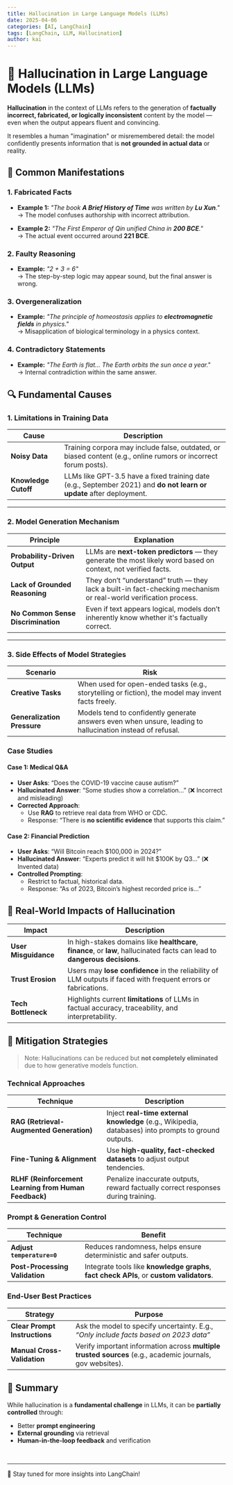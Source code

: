 ```yaml
---
title: Hallucination in Large Language Models (LLMs)
date: 2025-04-06
categories: [AI, LangChain]
tags: [LangChain, LLM, Hallucination]
author: kai
---
```



# 🚀 Hallucination in Large Language Models (LLMs)
**Hallucination** in the context of LLMs refers to the generation of **factually incorrect, fabricated, or logically inconsistent** content by the model — even when the output appears fluent and convincing.

It resembles a human "imagination" or misremembered detail: the model confidently presents information that is **not grounded in actual data** or reality.


## 🚨 Common Manifestations

### 1. Fabricated Facts

- **Example 1:**  *"The book **A Brief History of Time** was written by **Lu Xun**."*  
  → The model confuses authorship with incorrect attribution.

- **Example 2:**  *"The First Emperor of Qin unified China in **200 BCE**."*  
  → The actual event occurred around **221 BCE**.

### 2. Faulty Reasoning

- **Example:**  *"2 + 3 = 6"*  
  → The step-by-step logic may appear sound, but the final answer is wrong.

### 3. Overgeneralization

- **Example:**  *"The principle of homeostasis applies to **electromagnetic fields** in physics."*  
  → Misapplication of biological terminology in a physics context.

### 4. Contradictory Statements

- **Example:**  *"The Earth is flat... The Earth orbits the sun once a year."*  
  → Internal contradiction within the same answer.



## 🔍 Fundamental Causes

### 1. Limitations in Training Data

| Cause             | Description |
|------------------|-------------|
| **Noisy Data**    | Training corpora may include false, outdated, or biased content (e.g., online rumors or incorrect forum posts). |
| **Knowledge Cutoff** | LLMs like GPT-3.5 have a fixed training date (e.g., September 2021) and **do not learn or update** after deployment. |

---

### 2. Model Generation Mechanism

| Principle            | Explanation |
|----------------------|-------------|
| **Probability-Driven Output** | LLMs are **next-token predictors** — they generate the most likely word based on context, not verified facts. |
| **Lack of Grounded Reasoning** | They don’t “understand” truth — they lack a built-in fact-checking mechanism or real-world verification process. |
| **No Common Sense Discrimination** | Even if text appears logical, models don’t inherently know whether it's factually correct. |

---

### 3. Side Effects of Model Strategies

| Scenario            | Risk |
|---------------------|------|
| **Creative Tasks**   | When used for open-ended tasks (e.g., storytelling or fiction), the model may invent facts freely. |
| **Generalization Pressure** | Models tend to confidently generate answers even when unsure, leading to hallucination instead of refusal. |


### Case Studies

#### Case 1: Medical Q&A

- **User Asks**: “Does the COVID-19 vaccine cause autism?”
- **Hallucinated Answer**: “Some studies show a correlation...” (❌ Incorrect and misleading)
- **Corrected Approach**:
  - Use **RAG** to retrieve real data from WHO or CDC.
  - Response: “There is **no scientific evidence** that supports this claim.”


#### Case 2: Financial Prediction

- **User Asks**: “Will Bitcoin reach $100,000 in 2024?”
- **Hallucinated Answer**: “Experts predict it will hit $100K by Q3...” (❌ Invented data)
- **Controlled Prompting**:
  - Restrict to factual, historical data.
  - Response: “As of 2023, Bitcoin’s highest recorded price is...”


## 🚨 Real-World Impacts of Hallucination

| Impact               | Description |
|----------------------|-------------|
| **User Misguidance** | In high-stakes domains like **healthcare**, **finance**, or **law**, hallucinated facts can lead to **dangerous decisions**. |
| **Trust Erosion**    | Users may **lose confidence** in the reliability of LLM outputs if faced with frequent errors or fabrications. |
| **Tech Bottleneck**  | Highlights current **limitations** of LLMs in factual accuracy, traceability, and interpretability. |



## 🧯 Mitigation Strategies

> Note: Hallucinations can be reduced but **not completely eliminated** due to how generative models function.

### Technical Approaches

| Technique                 | Description |
|--------------------------|-------------|
| **RAG (Retrieval-Augmented Generation)** | Inject **real-time external knowledge** (e.g., Wikipedia, databases) into prompts to ground outputs. |
| **Fine-Tuning & Alignment**              | Use **high-quality, fact-checked datasets** to adjust output tendencies. |
| **RLHF (Reinforcement Learning from Human Feedback)** | Penalize inaccurate outputs, reward factually correct responses during training. |


### Prompt & Generation Control

| Technique               | Benefit |
|------------------------|---------|
| **Adjust `temperature=0`** | Reduces randomness, helps ensure deterministic and safer outputs. |
| **Post-Processing Validation** | Integrate tools like **knowledge graphs**, **fact check APIs**, or **custom validators**. |


### End-User Best Practices

| Strategy                     | Purpose |
|-----------------------------|---------|
| **Clear Prompt Instructions** | Ask the model to specify uncertainty. E.g., _“Only include facts based on 2023 data”_ |
| **Manual Cross-Validation**   | Verify important information across **multiple trusted sources** (e.g., academic journals, gov websites). |


## 🧠 Summary

While hallucination is a **fundamental challenge** in LLMs, it can be **partially controlled** through:

- Better **prompt engineering**
- **External grounding** via retrieval
- **Human-in-the-loop feedback** and verification






<br>



---

🚀 Stay tuned for more insights into LangChain!



